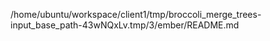 /home/ubuntu/workspace/client1/tmp/broccoli_merge_trees-input_base_path-43wNQxLv.tmp/3/ember/README.md